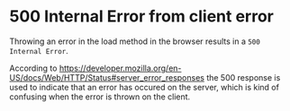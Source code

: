 # 500 Internal Error from client error 

Throwing an error in the load method in the browser results in a `500 Internal Error`. 

According to https://developer.mozilla.org/en-US/docs/Web/HTTP/Status#server_error_responses the 500 response is used to indicate that an error has occured on the server, which is kind of confusing when the error is thrown on the client.